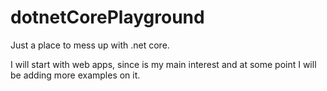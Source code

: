 # dotnetCorePlayground
Just a place to mess up with .net core. 

I will start with web apps, since is my main interest and at some point I will be adding more examples on it.
